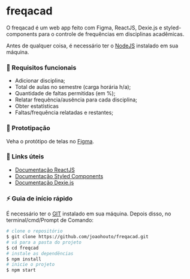 # freqacad

O freqacad é um web app feito com Figma, ReactJS, Dexie.js e styled-components para o controle de frequências em disciplinas acadêmicas.

Antes de qualquer coisa, é necessário ter o <a href="https://nodejs.org/en/">NodeJS</a> instalado em sua máquina.

### 📄 Requisitos funcionais

- Adicionar disciplina;
- Total de aulas no semestre (carga horária h/a);
- Quantidade de faltas permitidas (em %);
- Relatar frequência/ausência para cada disciplina;
- Obter estatísticas
- Faltas/frequência relatadas e restantes;

### 🌌 Prototipação

Veha o protótipo de telas no <a href="https://www.figma.com/file/JTKVv6gBCGmkRL8qKoHsFq/freqacad?node-id=0%3A1">Figma</a>.

### 🔗 Links úteis

- <a href="https://pt-br.reactjs.org/docs/getting-started.html">Documentação ReactJS</a>
- <a href="https://styled-components.com/docs">Documentação Styled Components</a>
- <a href="https://dexie.org/">Documentação Dexie.js</a>

### ⚡ Guia de início rápido

É necessário ter o <a href="https://git-scm.com/downloads">GIT</a> instalado em sua máquina. Depois disso, no terminal/cmd/Prompt de Comando:

```bash
# clone o repositório
$ git clone https://github.com/joaohouto/freqacad.git
# vá para a pasta do projeto
$ cd freqcad
# instale as dependências
$ npm install
# inicie o projeto
$ npm start
```
